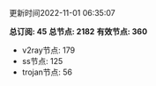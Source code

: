 更新时间2022-11-01 06:35:07

**总订阅: 45**
**总节点: 2182**
**有效节点: 360**
- v2ray节点: 179
- ss节点: 125
- trojan节点: 56
